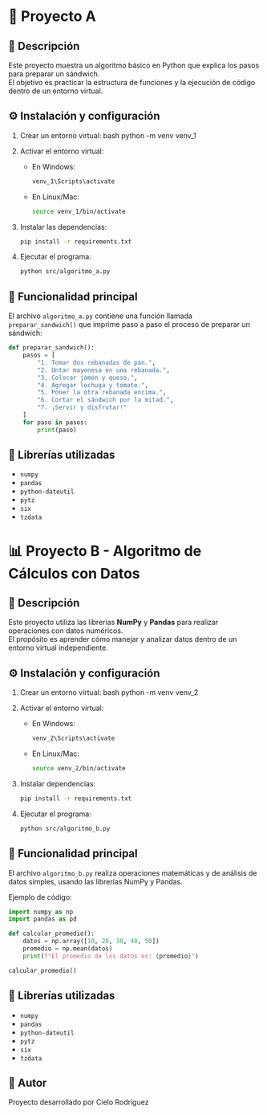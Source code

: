 # 🥪 Proyecto A 

## 📘 Descripción
Este proyecto muestra un algoritmo básico en Python que explica los pasos para preparar un sándwich.  
El objetivo es practicar la estructura de funciones y la ejecución de código dentro de un entorno virtual.


## ⚙️ Instalación y configuración

1. Crear un entorno virtual:
   bash
   python -m venv venv_1


2. Activar el entorno virtual:

   * En Windows:

     ```bash
     venv_1\Scripts\activate
     ```
   * En Linux/Mac:

     ```bash
     source venv_1/bin/activate
     ```

3. Instalar las dependencias:

   ```bash
   pip install -r requirements.txt
   ```

4. Ejecutar el programa:

   ```bash
   python src/algoritmo_a.py
   ```

## 🧠 Funcionalidad principal

El archivo `algoritmo_a.py` contiene una función llamada `preparar_sandwich()` que imprime paso a paso el proceso de preparar un sándwich:

``` python
def preparar_sandwich():
    pasos = [
        "1. Tomar dos rebanadas de pan.",
        "2. Untar mayonesa en una rebanada.",
        "3. Colocar jamón y queso.",
        "4. Agregar lechuga y tomate.",
        "5. Poner la otra rebanada encima.",
        "6. Cortar el sándwich por la mitad.",
        "7. ¡Servir y disfrutar!"
    ]
    for paso in pasos:
        print(paso)
```

## 🧩 Librerías utilizadas

* `numpy`
* `pandas`
* `python-dateutil`
* `pytz`
* `six`
* `tzdata`


# 📊 Proyecto B - Algoritmo de Cálculos con Datos

## 📘 Descripción
Este proyecto utiliza las librerías **NumPy** y **Pandas** para realizar operaciones con datos numéricos.  
El propósito es aprender cómo manejar y analizar datos dentro de un entorno virtual independiente.


## ⚙️ Instalación y configuración

1. Crear un entorno virtual:
   bash
   python -m venv venv_2


2. Activar el entorno virtual:

   * En Windows:

     ```bash
     venv_2\Scripts\activate
     ```
   * En Linux/Mac:

     ```bash
     source venv_2/bin/activate
     ```

3. Instalar dependencias:

   ```bash
   pip install -r requirements.txt
   ```

4. Ejecutar el programa:

   ```bash
   python src/algoritmo_b.py
   ```

## 🧠 Funcionalidad principal

El archivo `algoritmo_b.py` realiza operaciones matemáticas y de análisis de datos simples, usando las librerías NumPy y Pandas.

Ejemplo de código:

```python
import numpy as np
import pandas as pd

def calcular_promedio():
    datos = np.array([10, 20, 30, 40, 50])
    promedio = np.mean(datos)
    print(f"El promedio de los datos es: {promedio}")

calcular_promedio()
```

## 🧩 Librerías utilizadas

* `numpy`
* `pandas`
* `python-dateutil`
* `pytz`
* `six`
* `tzdata`

## 🧾 Autor

Proyecto desarrollado por Cielo Rodriguez 





